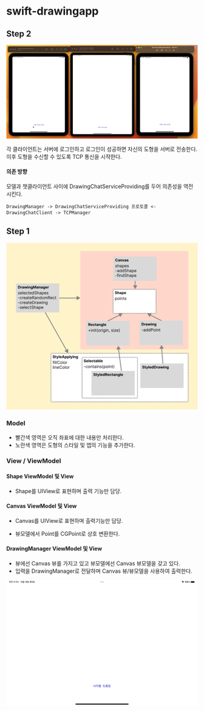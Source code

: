 # swift-drawingapp
## Step 2

![step2](assets/step2.gif)

각 클라이언트는 서버에 로그인하고 로그인이 성공하면 자신의 도형을 서버로 전송한다. 이후 도형을 수신할 수 있도록 TCP 통신을 시작한다.

#### 의존 방향

모델과 챗클라이언트 사이에 DrawingChatServiceProviding를 두어 의존성을 역전시킨다.

```
DrawingManager -> DrawingChatServiceProviding 프로토콜 <- DrawingChatClient -> TCPManager
```

## Step 1

![picture](assets/picture.png)

### Model

- 빨간색 영역은 오직 좌표에 대한 내용만 처리한다.
- 노란색 영역은 도형의 스타일 및 앱의 기능을 추가한다.

### View / ViewModel

#### Shape ViewModel 및 View

- Shape를 UIView로 표현하며 출력 기능만 담당.

#### Canvas ViewModel 및 View

- Canvas를 UIView로 표현하며 출력기능만 담당.

- 뷰모델에서 Point를 CGPoint로 상호 변환한다.

#### DrawingManager ViewModel 및 View

- 뷰에선 Canvas 뷰를 가지고 있고 뷰모델에선 Canvas 뷰모델을 갖고 있다.
- 입력을 DrawingManager로 전달하며 Canvas 뷰/뷰모델을 사용하여 출력한다.

![step1_animate](assets/step1_animate.gif)

